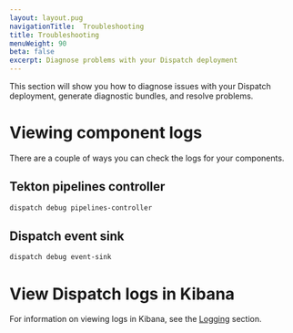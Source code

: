 ```yaml
---
layout: layout.pug
navigationTitle:  Troubleshooting
title: Troubleshooting
menuWeight: 90
beta: false
excerpt: Diagnose problems with your Dispatch deployment
---
```

This section will show you how to diagnose issues with your Dispatch deployment, generate diagnostic bundles, and resolve problems.

# Viewing component logs

There are a couple of ways you can check the logs for your components.

## Tekton pipelines controller

```bash
dispatch debug pipelines-controller
```

## Dispatch event sink

```bash
dispatch debug event-sink
```

# View Dispatch logs in Kibana

For information on viewing logs in Kibana, see the [Logging](../logging/) section.